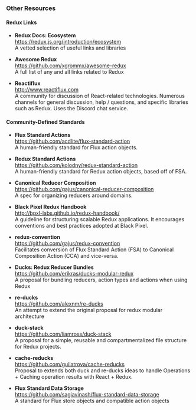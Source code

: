 ### Other Resources


#### Redux Links

- **Redux Docs: Ecosystem**  
  https://redux.js.org/introduction/ecosystem  
  A vetted selection of useful links and libraries

- **Awesome Redux**  
  https://github.com/xgrommx/awesome-redux  
  A full list of any and all links related to Redux

- **Reactiflux**  
  http://www.reactiflux.com  
  A community for discussion of React-related technologies.  Numerous channels for general discussion, help / questions, and specific libraries such as Redux.  Uses the Discord chat service.

#### Community-Defined Standards

- **Flux Standard Actions**  
  https://github.com/acdlite/flux-standard-action  
  A human-friendly standard for Flux action objects. 
  
- **Redux Standard Actions**  
  https://github.com/kolodny/redux-standard-action  
  A human-friendly standard for Redux action objects, based off of FSA.
  
- **Canonical Reducer Composition**  
  https://github.com/gajus/canonical-reducer-composition  
  A spec for organizing reducers around domains.

- **Black Pixel Redux Handbook**  
  http://bpxl-labs.github.io/redux-handbook/  
  A guideline for structuring scalable Redux applications. It encourages conventions and best practices adopted at Black Pixel.
  
- **redux-convention**  
  https://github.com/gajus/redux-convention  
  Facilitates conversion of Flux Standard Action (FSA) to Canonical Composition Action (CCA) and vice-versa.
  
- **Ducks: Redux Reducer Bundles**  
  https://github.com/erikras/ducks-modular-redux  
  A proposal for bundling reducers, action types and actions when using Redux
  
- **re-ducks**  
  https://github.com/alexnm/re-ducks  
  An attempt to extend the original proposal for redux modular architecture
  
- **duck-stack**  
  https://github.com/liamross/duck-stack  
  A proposal for a simple, reusable and compartmentalized file structure for Redux projects. 
  
- **cache-reducks**  
  https://github.com/guilatrova/cache-reducks  
  Proposal to extends both duck and re-ducks ideas to handle Operations + Caching operation results with React + Redux. 
  
- **Flux Standard Data Storage**  
  https://github.com/sagiavinash/flux-standard-data-storage  
  A standard for Flux store objects and compatible action objects

